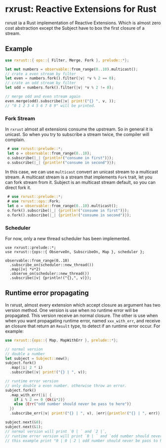 # rxrust: Reactive Extensions for Rust

rxrust ia a Rust implementation of Reactive Extensions. Which is almost zero cost abstraction except the Subject have to box the first closure of a stream.

## Example 

```rust
use rxrust::{ ops::{ Filter, Merge, Fork }, prelude::*};

let mut numbers = observable::from_range(0..10).multicast();
// crate a even stream by filter
let even = numbers.fork().filter(|v| *v % 2 == 0);
// crate an odd stream by filter
let odd = numbers.fork().filter(|v| *v % 2 != 0);

// merge odd and even stream again
even.merge(odd).subscribe(|v| print!("{} ", v, ));
// "0 1 2 3 4 5 6 7 8 9" will be printed.

```

### Fork Stream

In `rxrust` almost all extensions consume the upstream. So in general it is unicast. So when you try to subscribe a stream twice, the compiler will complain. 

```rust ignore
 # use rxrust::prelude::*;
 let o = observable::from_range(0..10);
 o.subscribe(|_| {println!("consume in first")});
 o.subscribe(|_| {println!("consume in second")});
```

In this case, we can use `multicast` convert an unicast stream to a multicast stream. A multicast stream is a stream that implements `Fork` trait, let you can fork stream from it. Subject is an multicast stream default, so you can direct fork it. 

```rust
 # use rxrust::prelude::*;
 # use rxrust::ops::Fork;
 let o = observable::from_range(0..10).multicast();
 o.fork().subscribe(|_| {println!("consume in first")});
 o.fork().subscribe(|_| {println!("consume in second")});
```

### Scheduler

For now, only a new thread scheduler has been implemented. 

```
use rxrust::prelude::*;
use rxrust::{ops::{ ObserveOn, SubscribeOn, Map }, scheduler };

observable::from_range(0..10)
  .subscribe_on(scheduler::new_thread())
  .map(|v| *v*2)
  .observe_on(scheduler::new_thread())
  .subscribe(|v| {println!("{},", v)});
```

## Runtime error propagating

 In rxrust, almost every extension which accept closure as argument has two version method. One version is use when no runtime error will be propagated. This version receive an normal closure. The other is use when when you want propagating runtime error, named `xxx_with_err`, and receive an closure that return an `Result` type, to detect if an runtime error occur. For example:

```rust
use rxrust::{ops::{ Map, MapWithErr }, prelude::*};

// normal version
// double a number
let subject = Subject::new();
subject.fork()
  .map(|i| 2 * i)
  .subscribe(|v| print!("{} | ", v));

// runtime error version
// only double a even number. otherwise throw an error.
subject.fork()
  .map_with_err(|i| {
    if i % 2 == 0 {Ok(i*2)}
    else {Err("odd number should never be pass to here")}
  })
  .subscribe_err(|v| print!("{} | ", v), |err|{println!("{} | ", err)});

subject.next(&0);
subject.next(&1);
// normal version will print `0 | ` and `2 |`, 
// runtime error version will print `0 | ` and `odd number should never be pass to here | "
// this example print "0 | 0 | 2 | odd number should never be pass to here | "
```

